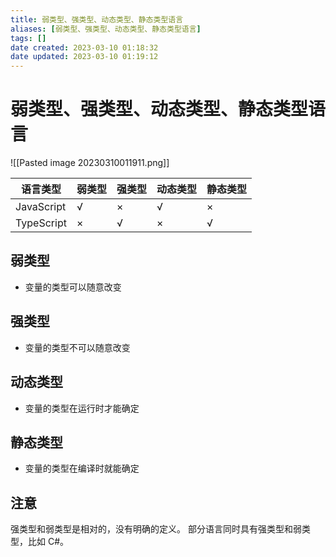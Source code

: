 ```yaml
---
title: 弱类型、强类型、动态类型、静态类型语言
aliases: [弱类型、强类型、动态类型、静态类型语言]
tags: []
date created: 2023-03-10 01:18:32
date updated: 2023-03-10 01:19:12
---
```


# 弱类型、强类型、动态类型、静态类型语言

![[Pasted image 20230310011911.png]]

| 语言类型 | 弱类型 | 强类型 | 动态类型 | 静态类型 |
| --- | --- | --- | --- | --- |
| JavaScript | √ | × | √ | × |
| TypeScript | × | √ | × | √ |

## 弱类型

- 变量的类型可以随意改变

## 强类型

- 变量的类型不可以随意改变

## 动态类型

- 变量的类型在运行时才能确定

## 静态类型

- 变量的类型在编译时就能确定

## 注意

强类型和弱类型是相对的，没有明确的定义。
部分语言同时具有强类型和弱类型，比如 C#。
